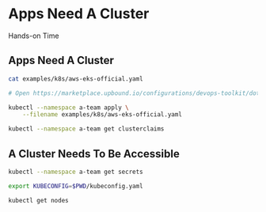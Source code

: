 <!-- .slide: class="center dark" -->
<!-- .slide: data-background="../img/background/hands-on.jpg" -->
# Apps Need A Cluster

<div class="label">Hands-on Time</div>


## Apps Need A Cluster

```bash
cat examples/k8s/aws-eks-official.yaml

# Open https://marketplace.upbound.io/configurations/devops-toolkit/dot-kubernetes

kubectl --namespace a-team apply \
    --filename examples/k8s/aws-eks-official.yaml

kubectl --namespace a-team get clusterclaims
```


## A Cluster Needs To Be Accessible

```bash
kubectl --namespace a-team get secrets

export KUBECONFIG=$PWD/kubeconfig.yaml

kubectl get nodes
```
